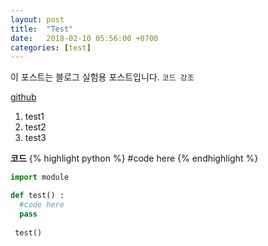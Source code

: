```yaml
---
layout: post
title:  "Test"
date:   2018-02-10 05:56:00 +0700
categories: [test]
---
```


이 포스트는 블로그 실험용 포스트입니다. `코드 강조` 

[github](https://github.com/hwkim94/hwkim94.github.io)

1. test1
2. test2
3. test3


 **코드**
{% highlight python %}
#code here
{% endhighlight %}

```python
import module

def test() :
  #code here
  pass
 
 test()
```
